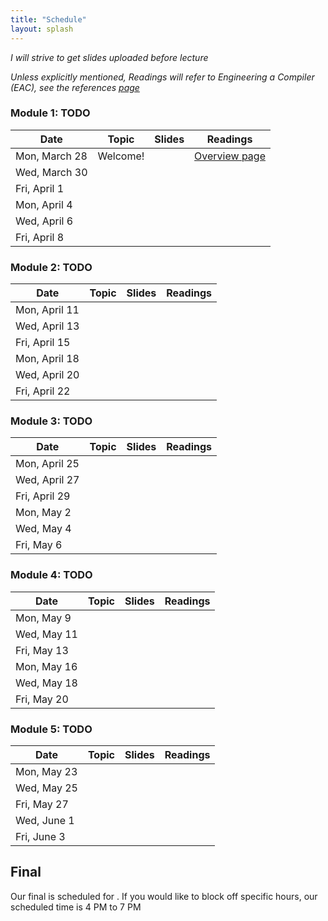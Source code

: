 ```yaml
---
title: "Schedule"
layout: splash
---
```


_I will strive to get slides uploaded before lecture_

_Unless explicitly mentioned, Readings will refer to Engineering a Compiler (EAC), see the references [page](https://sorensenucsc.github.io/CSE110A-sp2022/references.html)_

### Module 1: TODO

| Date             | Topic    | Slides |   Readings
|------------------|----------|--------|----------------
| Mon, March 28    | Welcome!                        |   | [Overview page](https://sorensenucsc.github.io/CSE110A-sp2022/overview.html)
| Wed, March 30    |  |    | 
| Fri, April 1     |   |   |
| Mon, April 4     |  |   | 
| Wed, April 6     |   | | 
| Fri, April 8    |  | | 

### Module 2: TODO

| Date             | Topic    | Slides |   Readings
|------------------|----------|--------|----------------
| Mon, April 11     |  |  | 
| Wed, April 13     |    |  | 
| Fri, April 15     |   |  | 
| Mon, April 18     |     |  | 
| Wed, April 20     |    | | 
| Fri, April 22     |  | |


### Module 3: TODO

| Date             | Topic    | Slides |   Readings
|------------------|----------|--------|----------------
| Mon, April 25      |  | |
| Wed, April 27      |  | |
| Fri, April 29      |  | |
| Mon, May 2     |  | |
| Wed, May 4     |  | |
| Fri, May 6     |  | |

### Module 4: TODO

| Date             | Topic    | Slides |   Readings
|------------------|----------|--------|----------------
| Mon, May 9     |  | |
| Wed, May 11     |  | |
| Fri, May 13     |  | |
| Mon, May 16     |  | |
| Wed, May 18     |  | |
| Fri, May 20     | | |



### Module 5: TODO

| Date             | Topic    | Slides |   Readings
|------------------|----------|--------|----------------
| Mon, May 23     | | |
| Wed, May 25     | | |
| Fri, May 27     | | |
| Wed, June 1    | | |
| Fri, June 3    | | |




## Final

Our final is scheduled for . If you would like to block off specific hours, our scheduled time is 4 PM to 7 PM
